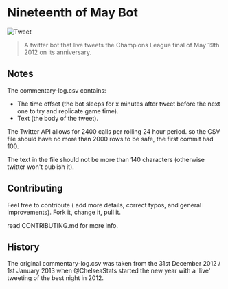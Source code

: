 # Nineteenth of May Bot

![Tweet](https://github.com/TheChelsOrg/bot_nineteenth_of_may/workflows/Tweet/badge.svg)

> A twitter bot that live tweets the Champions League final of May 19th 2012 on its anniversary.

## Notes

The commentary-log.csv contains:

- The time offset (the bot sleeps for x minutes after tweet before the next one to try and replicate game time).
- Text (the body of the tweet).

The Twitter API allows for 2400 calls per rolling 24 hour period. so the CSV file should have no more than 2000 rows to be safe, the first commit had 100.

The text in the file should not be more than 140 characters (otherwise twitter won't publish it).

## Contributing

Feel free to contribute ( add more details, correct typos, and general improvements).
Fork it, change it, pull it.

read CONTRIBUTING.md for more info.

## History

The original commentary-log.csv was taken from the 31st December 2012 / 1st January 2013 when @ChelseaStats started the new year with a 'live' tweeting of the best night in 2012.
